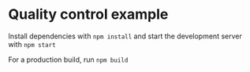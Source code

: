 # Quality control example

Install dependencies with ```npm install``` and start the development server with ```npm start```

For a production build, run ```npm build```
